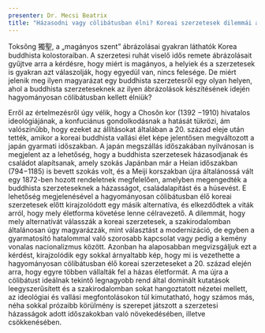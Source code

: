 ```yaml
---
presenter: Dr. Mecsi Beatrix
title: "Házasodni vagy cölibátusban élni? Koreai szerzetesek dilemmái a 20. század elejétől napjainkig"
---
```


Toksŏng 獨聖, a „magányos szent” ábrázolásai gyakran láthatók Korea buddhista kolostoraiban. A szerzetesi ruhát viselő idős remete ábrázolásait gyűjtve arra a kérdésre, hogy miért is magányos, a helyiek és a szerzetesek is gyakran azt válaszolják, hogy egyedül van, nincs felesége. De miért jelenik meg ilyen magyarázat egy buddhista szerzetesről egy olyan helyen, ahol a buddhista szerzeteseknek az ilyen ábrázolások készítésének idején hagyományosan cölibátusban kellett élniük?

Erről az értelmezésről úgy vélik, hogy a Chosŏn kor (1392 −1910) hivatalos ideológiájának, a konfuciánus gondolkodásnak a hatását tükrözi, ám valószínűbb, hogy ezeket az állításokat általában a 20. század eleje után tették, amikor a koreai buddhista vallási élet képe jelentősen megváltozott a japán gyarmati időszakban. A japán megszállás időszakában nyilvánosan is megjelent az a lehetőség, hogy a buddhista szerzetesek házasodjanak és családot alapítsanak, amely szokás Japánban már a Heian időszakban (794−1185) is bevett szokás volt, és a Meiji korszakban újra általánossá vált egy 1872-ben hozott rendeletnek megfelelően, amelyben megengedték a buddhista szerzeteseknek a házasságot, családalapítást és a húsevést. E lehetőség megjelenésével a hagyományosan cölibátusban élő koreai szerzetesek előtt kirajzolódott egy másik alternatíva, és elkezdődtek a viták arról, hogy mely életforma követése lenne célravezető. A dilemmát, hogy mely alternatívát válasszák a koreai szerzetesek, a szakirodalomban általánosan úgy magyarázzák, mint választást a modernizáció, de egyben a gyarmatosító hatalommal való szorosabb kapcsolat vagy pedig a kemény vonalas nacionalizmus között. Azonban ha alaposabban megvizsgáljuk ezt a kérdést, kirajzolódik egy sokkal árnyaltabb kép, hogy mi is vezethette a hagyományosan cölibátusban élő koreai szerzeteseket a 20. század elején arra, hogy egyre többen vállalták fel a házas életformát. A ma újra a cölibátust ideálnak tekintő legnagyobb rend által dominált kutatások leegyszerűsített és a szakirodalomban sokat hangoztatott nézetei mellett, az ideológiai és vallási megfontolásokon túl kimutatható, hogy számos más, néha sokkal prózaibb körülmény is szerepet játszott a szerzetesi házasságok adott időszakokban való növekedésében, illetve csökkenésében.
